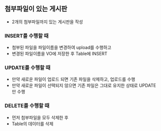 ## 첨부파일이 있는 게시판
* 2개의 첨부파일까지 있는 게시판을 작성

### INSERT를 수행할 때
* 첨부된 파일을 파일이름을 변경하여 upload를 수행하고
* 변경된 파일이름을 VO에 저장한 후 Table에 INSERT

### UPDATE를 수행할 때
* 만약 새로운 파일이 업로드 되면 기존 파일을 삭제하고, 업로드를 수행
* 만약 새로운 파일이 선택되지 않으면 기존 파일은 그대로 유지한 상태로 UPDATE만 수행

### DELETE를 수행할 때
* 먼저 첨부파일을 모두 삭제한 후
* Table의 데이터를 삭제
